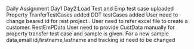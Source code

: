 Daily Assignment 
Day1
Day2:Load Test and Emp test case uploaded
Property TranferTestCases added
DDT testCases added
User need to change beared id for rest project .
User need to refer excel file to create a customer. RestEmPData
User need to provide CustData manually for property transfer test case and sample is given.
For a new sample data,email id,firstname,lastname and tracking id need to be changed
